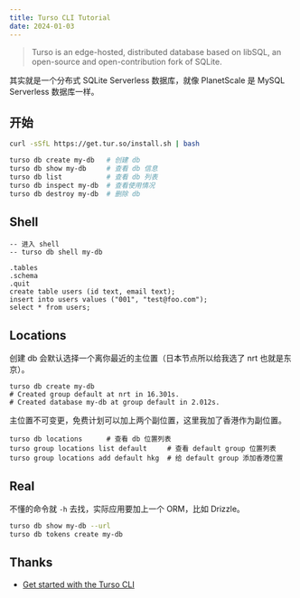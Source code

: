 ```yaml
---
title: Turso CLI Tutorial
date: 2024-01-03
---
```


> Turso is an edge-hosted, distributed database based on libSQL, an open-source and open-contribution fork of SQLite. 

其实就是一个分布式 SQLite Serverless 数据库，就像 PlanetScale 是 MySQL Serverless 数据库一样。

## 开始

```sh
curl -sSfL https://get.tur.so/install.sh | bash

turso db create my-db   # 创建 db
turso db show my-db     # 查看 db 信息
turso db list           # 查看 db 列表
turso db inspect my-db  # 查看使用情况
turso db destroy my-db  # 删除 db
```

## Shell

```sqlite
-- 进入 shell
-- turso db shell my-db 

.tables
.schema
.quit
create table users (id text, email text);
insert into users values ("001", "test@foo.com");
select * from users;
```

## Locations

创建 db 会默认选择一个离你最近的主位置（日本节点所以给我选了 nrt 也就是东京）。

```shell
turso db create my-db
# Created group default at nrt in 16.301s.
# Created database my-db at group default in 2.012s.
```

主位置不可变更，免费计划可以加上两个副位置，这里我加了香港作为副位置。

```
turso db locations      # 查看 db 位置列表
turso group locations list default     # 查看 default group 位置列表
turso group locations add default hkg  # 给 default group 添加香港位置
```


## Real

不懂的命令就 `-h` 去找，实际应用要加上一个 ORM，比如 Drizzle。 

```sh
turso db show my-db --url
turso db tokens create my-db
```


## Thanks

- [Get started with the Turso CLI](https://docs.turso.tech/tutorials/get-started-turso-cli/)